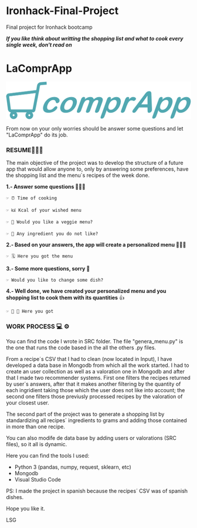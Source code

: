 # Ironhack-Final-Project
Final project for Ironhack bootcamp

**_If you like think about writting the shopping list and what to cook every single week, don't read on_**

# LaComprApp
![alt text](Input/imagn.jpg)

From now on your only worries should be answer some questions and let "LaComprApp" do its job.

### RESUME👨🏻‍💻

The main objective of the project was to develop the structure of a future app that would allow anyone to, only by answering some preferences, have the shopping list and the menu´s recipes of the week done.

  **1.- Answer some questions 🙎🏾‍♀️**
  
    ☞ ⏰ Time of cooking
    
    ☞ ㎉ Kcal of your wished menu
    
    ☞ 🥗 Would you like a veggie menu?
    
    ☞ 🤢 Any ingredient you do not like?
      
  **2.- Based on your answers, the app will create a personalized menu 👨🏻‍🍳**
  
    ☞ 🗓 Here you got the menu
 
  **3.- Some more questions, sorry 🙏**
  
    ☞ Would you like to change some dish?
  
 **4.- Well done, we have created your personalized menu and you shopping list to cook them with its quantities** 👍
  
    ☞ 🥗 📝 Here you got
 
  
### WORK PROCESS 💻 ⚙️

You can find the code I wrote in SRC folder. The file "genera_menu.py"  is the one that runs the code based in the all the others .py files.

From a recipe´s CSV that I had to clean (now located in Input), I have developed a data base in Mongodb from which all the work started. I had to create an user collection as well as a valoration one in Mongodb and after that I made two recommender systems. 
First one filters the recipes returned by user´s answers, after that it makes another filtering by the quantity of each ingridient taking those which the user does not like into account; the second one filters those previusly processed recipes by the valoration of your closest user.

The second part of the project was to generate a shopping list by standardizing all recipes´ ingredients to grams and adding those contained in more than one recipe.

You can also modife de data base by adding users or valorations (SRC files), so it all is dynamic. 

Here you can find the tools I used: 

  - Python 3 (pandas, numpy, request, sklearn, etc)
  - Mongodb 
  - Visual Studio Code


PS: I made the project in spanish because the recipes´ CSV was of spanish dishes.




Hope you like it.

LSG
